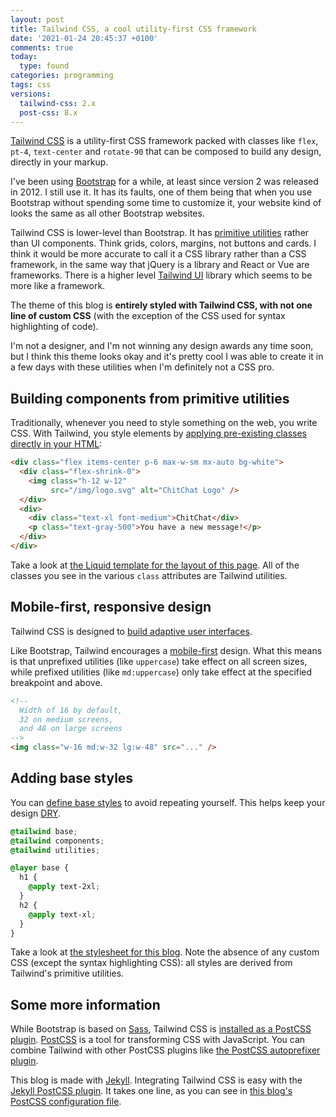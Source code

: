 ```yaml
---
layout: post
title: Tailwind CSS, a cool utility-first CSS framework
date: '2021-01-24 20:45:37 +0100'
comments: true
today:
  type: found
categories: programming
tags: css
versions:
  tailwind-css: 2.x
  post-css: 8.x
---
```


[Tailwind CSS][tailwind-css] is a utility-first CSS framework packed with classes
like `flex`, `pt-4`, `text-center` and `rotate-90` that can be composed to build
any design, directly in your markup.

I've been using [Bootstrap][bootstrap] for a while, at least since version 2 was
released in 2012. I still use it. It has its faults, one of them being that when
you use Bootstrap without spending some time to customize it, your website kind
of looks the same as all other Bootstrap websites.

Tailwind CSS is lower-level than Bootstrap. It has [primitive
utilities][tailwind-css-utility-first] rather than UI components. Think grids,
colors, margins, not buttons and cards. I think it would be more accurate to
call it a CSS library rather than a CSS framework, in the same way that jQuery
is a library and React or Vue are frameworks. There is a higher level [Tailwind
UI][tailwind-ui] library which seems to be more like a framework.

The theme of this blog is **entirely styled with Tailwind CSS, with not one line
of custom CSS** (with the exception of the CSS used for syntax highlighting of
code).

I'm not a designer, and I'm not winning any design awards any time soon, but I
think this theme looks okay and it's pretty cool I was able to create it in a
few days with these utilities when I'm definitely not a CSS pro.

## Building components from primitive utilities

Traditionally, whenever you need to style something on the web, you write CSS.
With Tailwind, you style elements by [applying pre-existing classes directly in
your HTML][tailwind-css-utility-first]:

```html
<div class="flex items-center p-6 max-w-sm mx-auto bg-white">
  <div class="flex-shrink-0">
    <img class="h-12 w-12"
         src="/img/logo.svg" alt="ChitChat Logo" />
  </div>
  <div>
    <div class="text-xl font-medium">ChitChat</div>
    <p class="text-gray-500">You have a new message!</p>
  </div>
</div>
```

Take a look at [the Liquid template for the layout of this
page](https://github.com/AlphaHydrae/blog/blob/92e6262ba1098df47fe25b3a137efda1d9e8fce4/_layouts/post.html#L6-L71).
All of the classes you see in the various `class` attributes are Tailwind
utilities.

## Mobile-first, responsive design

Tailwind CSS is designed to [build adaptive user
interfaces][tailwind-css-responsive-design].

Like Bootstrap, Tailwind encourages a [mobile-first][tailwind-css-mobile-first]
design. What this means is that unprefixed utilities (like `uppercase`) take
effect on all screen sizes, while prefixed utilities (like `md:uppercase`) only
take effect at the specified breakpoint and above.

```html
<!--
  Width of 16 by default,
  32 on medium screens,
  and 48 on large screens
-->
<img class="w-16 md:w-32 lg:w-48" src="..." />
```

## Adding base styles

You can [define base styles][tailwind-css-adding-base-styles] to avoid repeating
yourself. This helps keep your design [DRY][dry].

```css
@tailwind base;
@tailwind components;
@tailwind utilities;

@layer base {
  h1 {
    @apply text-2xl;
  }
  h2 {
    @apply text-xl;
  }
}
```

Take a look at [the stylesheet for this
blog](https://github.com/AlphaHydrae/blog/blob/92e6262ba1098df47fe25b3a137efda1d9e8fce4/assets/css/style.css#L8-L141).
Note the absence of any custom CSS (except the syntax highlighting CSS): all
styles are derived from Tailwind's primitive utilities.

## Some more information

While Bootstrap is based on [Sass][sass], Tailwind CSS is [installed as a
PostCSS plugin][tailwind-css-post-css]. [PostCSS][post-css] is a tool for
transforming CSS with JavaScript. You can combine Tailwind with other PostCSS
plugins like [the PostCSS autoprefixer plugin][post-css-autoprefixer].

This blog is made with [Jekyll][jekyll]. Integrating Tailwind CSS is easy with
the [Jekyll PostCSS plugin][jekyll-post-css]. It takes one line, as you can see
in [this blog's PostCSS configuration
file](https://github.com/AlphaHydrae/blog/blob/92e6262ba1098df47fe25b3a137efda1d9e8fce4/postcss.config.js#L6).

[bootstrap]: https://getbootstrap.com
[dry]: https://en.wikipedia.org/wiki/Don%27t_repeat_yourself
[jekyll]: https://jekyllrb.com
[jekyll-post-css]: https://github.com/mhanberg/jekyll-postcss
[post-css]: https://postcss.org
[post-css-autoprefixer]: https://github.com/postcss/autoprefixer
[sass]: https://sass-lang.com
[tailwind-css]: https://tailwindcss.com
[tailwind-css-adding-base-styles]: https://tailwindcss.com/docs/adding-base-styles
[tailwind-css-mobile-first]: https://tailwindcss.com/docs/responsive-design#mobile-first
[tailwind-css-post-css]: https://tailwindcss.com/docs/installation#installing-tailwind-css-as-a-post-css-plugin
[tailwind-css-responsive-design]: https://tailwindcss.com/docs/responsive-design
[tailwind-css-utility-first]: https://tailwindcss.com/docs/utility-first
[tailwind-ui]: https://tailwindui.com
